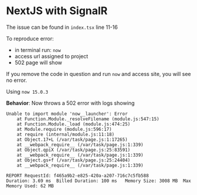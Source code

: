 # NextJS with SignalR

The issue can be found in `index.tsx` line 11-16

To reproduce error:
- in terminal run: `now`
- access url assigned to project
- 502 page will show

If you remove the code in question and run `now` and access site, you will see no error.

Using `now 15.0.3`

**Behavior**: Now throws a 502 error with logs showing

```
Unable to import module 'now__launcher': Error
    at Function.Module._resolveFilename (module.js:547:15)
    at Function.Module._load (module.js:474:25)
    at Module.require (module.js:596:17)
    at require (internal/module.js:11:18)
    at Object.17+L (/var/task/page.js:1:17265)
    at __webpack_require__ (/var/task/page.js:1:339)
    at Object.qpiX (/var/task/page.js:25:83591)
    at __webpack_require__ (/var/task/page.js:1:339)
    at Object.gs+f (/var/task/page.js:25:24404)
    at __webpack_require__ (/var/task/page.js:1:339)

REPORT RequestId: f465a9b2-e825-420a-a207-716c7c5fb588	
Duration: 3.69 ms  Billed Duration: 100 ms   Memory Size: 3008 MB  Max Memory Used: 62 MB
```

